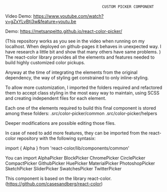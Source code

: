                                                CUSTOM PICKER COMPONENT

Video Demo: https://www.youtube.com/watch?v=gZxYLvBtj3w&feature=youtu.be

Demo: https://metsanpeitto.github.io/react-color-picker/

(This repository works as you see in the video when running on my localhost. When deployed on github-pages it behaves in unexpected way. I have research a little bit and show that many others have same problems. )
The react-color library provides all the elements and features needed to build highly customized color pickups.

Anyway at the time of integrating the elements from the original dependency, the way of styling get constrained to only inline-styling.

To allow more customization, I imported the folders required and refactored them to accept class styling in the most easy way to maintain, using SCSS and creating independent files for each element.

Each one of the elements required to build this final component is stored among these folders:
.src/color-picker/common
.src/color-picker/helpers

Deeper modifications are possible editing those files.

In case of need to add more features, they can be imported from the react-color repository with the following syntasix:

import { Alpha } from 'react-color/lib/components/common'

You can import AlphaPicker BlockPicker ChromePicker CirclePicker CompactPicker GithubPicker HuePicker MaterialPicker PhotoshopPicker SketchPicker SliderPicker SwatchesPicker TwitterPicker

This component is based on the library react-color.
(https://github.com/casesandberg/react-color)
